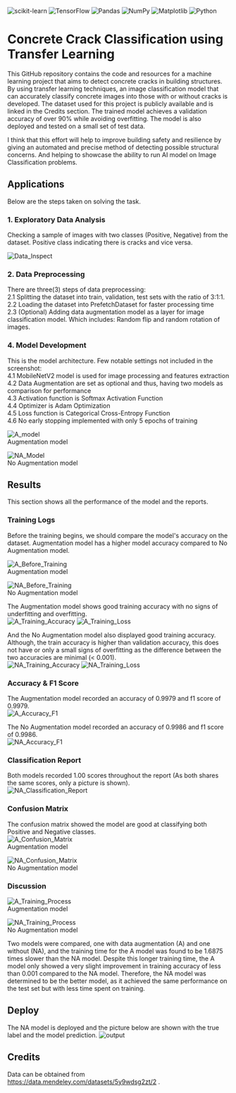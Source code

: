 ![scikit-learn](https://img.shields.io/badge/scikit--learn-%23F7931E.svg?style=for-the-badge&logo=scikit-learn&logoColor=white)
![TensorFlow](https://img.shields.io/badge/TensorFlow-%23FF6F00.svg?style=for-the-badge&logo=TensorFlow&logoColor=white)
![Pandas](https://img.shields.io/badge/pandas-%23150458.svg?style=for-the-badge&logo=pandas&logoColor=white)
![NumPy](https://img.shields.io/badge/numpy-%23013243.svg?style=for-the-badge&logo=numpy&logoColor=white)
![Matplotlib](https://img.shields.io/badge/Matplotlib-%23ffffff.svg?style=for-the-badge&logo=Matplotlib&logoColor=black)
![Python](https://img.shields.io/badge/python-3670A0?style=for-the-badge&logo=python&logoColor=ffdd54)
# Concrete Crack Classification using Transfer Learning

This GitHub repository contains the code and resources for a machine learning project that aims to detect concrete cracks in building structures. By using transfer learning techniques, an image classification model that can accurately classify concrete images into those with or without cracks is developed. The dataset used for this project is publicly available and is linked in the Credits section. The trained model achieves a validation accuracy of over 90% while avoiding overfitting. The model is also deployed and tested on a small set of test data.

I think that this effort will help to improve building safety and resilience by giving an automated and precise method of detecting possible structural concerns. And helping to showcase the ability to run AI model on Image Classification problems.


## Applications
Below are the steps taken on solving the task.

### 1. Exploratory Data Analysis
Checking a sample of images with two classes (Positive, Negative) from the dataset. Positive class indicating there is cracks and vice versa.

![Data_Inspect](https://user-images.githubusercontent.com/49486823/226516511-4445df08-5e8a-4920-a300-1b5a5426572a.png)

### 2. Data Preprocessing
There are three(3) steps of data preprocessing:\
2.1 Splitting the dataset into train, validation, test sets with the ratio of 3:1:1.\
2.2 Loading the dataset into PrefetchDataset for faster processing time\
2.3 (Optional) Adding data augmentation model as a layer for image classification model. Which includes: Random flip and random rotation of images.

### 4. Model Development
This is the model architecture. Few notable settings not included in the screenshot:\
4.1 MobileNetV2 model is used for image processing and features extraction\
4.2 Data Augmentation are set as optional and thus, having two models as comparison for performance\
4.3 Activation function is Softmax Activation Function\
4.4 Optimizer is Adam Optimization\
4.5 Loss function is Categorical Cross-Entropy Function\
4.6 No early stopping implemented with only 5 epochs of training

![A_model](https://user-images.githubusercontent.com/49486823/226516605-c111d79c-2706-498d-9744-9c05a78c1289.png)\
Augmentation model

![NA_Model](https://user-images.githubusercontent.com/49486823/226516559-0dca6060-0983-4895-8a23-861dd54d1a92.png)\
No Augmentation model
## Results
This section shows all the performance of the model and the reports.
### Training Logs
Before the training begins, we should compare the model's accuracy on the dataset. Augmentation model has a higher model accuracy compared to No Augmentation model.

![A_Before_Training](https://user-images.githubusercontent.com/49486823/226516949-1c27e334-6004-4b86-9b21-83bc9dbed56c.jpg)\
Augmentation model

![NA_Before_Training](https://user-images.githubusercontent.com/49486823/226516992-a113e595-76fd-40ac-83d1-75dc7476a6bc.jpg)\
No Augmentation model


The Augmentation model shows good training accuracy with no signs of underfitting and overfitting.\
![A_Training_Accuracy](https://user-images.githubusercontent.com/49486823/226517208-3df45865-ab80-4845-9d54-ef0e11ede67b.jpg)
![A_Training_Loss](https://user-images.githubusercontent.com/49486823/226517217-ab15b023-ae52-4036-9e10-0bc3778fb393.jpg)

And the No Augmentation model also displayed good training accuracy. Although, the train accuracy is higher than validation accuracy, this does not have or only a small signs of overfitting as the difference between the two accuracies are minimal (< 0.001).\
![NA_Training_Accuracy](https://user-images.githubusercontent.com/49486823/226517257-6ca14b96-8a91-4f60-ae51-88d3bcc813bf.jpg)
![NA_Training_Loss](https://user-images.githubusercontent.com/49486823/226517264-fbc912df-9d26-4fe8-9ff5-f288e9df69be.jpg)


### Accuracy & F1 Score
The Augmentation model recorded an accuracy of 0.9979 and f1 score of 0.9979.\
![A_Accuracy_F1](https://user-images.githubusercontent.com/49486823/226517326-04158a6d-7056-4008-b3a7-13b6f22df7bd.jpg)


The No Augmentation model recorded an accuracy of 0.9986 and f1 score of 0.9986.\
![NA_Accuracy_F1](https://user-images.githubusercontent.com/49486823/226517348-247890c2-c820-4d9e-a42c-23d57b839616.jpg)


### Classification Report
Both models recorded 1.00 scores throughout the report (As both shares the same scores, only a picture is shown).\
![NA_Classification_Report](https://user-images.githubusercontent.com/49486823/226517365-918302a5-26d6-4753-b205-26894dc5f52f.jpg)


### Confusion Matrix
The confusion matrix showed the model are good at classifying both Positive and Negative classes.\
![A_Confusion_Matrix](https://user-images.githubusercontent.com/49486823/226517435-23e816d9-4a3d-4d71-8adf-bf62e106fe18.png)\
Augmentation model

![NA_Confusion_Matrix](https://user-images.githubusercontent.com/49486823/226517443-6b19838b-15f9-445c-83a5-96ffa837923e.png)\
No Augmentation model

### Discussion
![A_Training_Process](https://user-images.githubusercontent.com/49486823/226517531-0687e065-6f57-4410-a47f-93d8c9ef5a39.jpg)\
Augmentation model

![NA_Training_Process](https://user-images.githubusercontent.com/49486823/226517538-762da1a7-4284-482f-829e-3ef529ade239.jpg)\
No Augmentation model

Two models were compared, one with data augmentation (A) and one without (NA), and the training time for the A model was found to be 1.6875 times slower than the NA model. Despite this longer training time, the A model only showed a very slight improvement in training accuracy of less than 0.001 compared to the NA model. Therefore, the NA model was determined to be the better model, as it achieved the same performance on the test set but with less time spent on training.

## Deploy
The NA model is deployed and the picture below are shown with the true label and the model prediction.
![output](https://user-images.githubusercontent.com/49486823/226518061-17a51d29-5ea9-465c-a682-78687cdf106d.png)

## Credits
Data can be obtained from https://data.mendeley.com/datasets/5y9wdsg2zt/2 .
